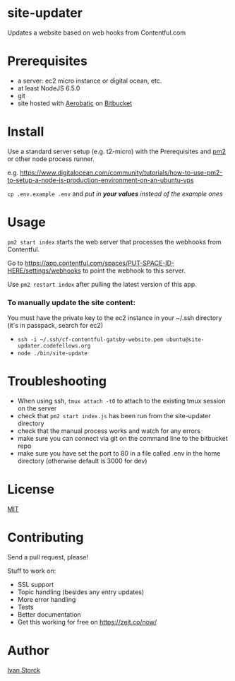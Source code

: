 # site-updater
Updates a website based on web hooks from Contentful.com

# Prerequisites

- a server: ec2 micro instance or digital ocean, etc.
- at least NodeJS 6.5.0
- git
- site hosted with [Aerobatic](https://www.aerobatic.com) on [Bitbucket](http://www.bitbucket.org)

# Install

Use a standard server setup (e.g. t2-micro) with the Prerequisites and [pm2](https://github.com/Unitech/pm2) or other node process runner.

e.g. https://www.digitalocean.com/community/tutorials/how-to-use-pm2-to-setup-a-node-js-production-environment-on-an-ubuntu-vps

`cp .env.example .env` and *put in **your values** instead of the example ones*

# Usage

`pm2 start index` starts the web server that processes the webhooks from Contentful.

Go to https://app.contentful.com/spaces/PUT-SPACE-ID-HERE/settings/webhooks to point the webhook to this server.

Use `pm2 restart index` after pulling the latest version of this app.

### To manually update the site content:
You must have the private key to the ec2 instance in your ~/.ssh directory (it's in passpack, search for ec2)

 - `ssh -i ~/.ssh/cf-contentful-gatsby-website.pem ubuntu@site-updater.codefellows.org`
 - `node ./bin/site-update`

# Troubleshooting

- When using ssh, `tmux attach -t0` to attach to the existing tmux session on the server
- check that `pm2 start index.js` has been run from the site-updater directory
- check that the manual process works and watch for any errors
- make sure you can connect via git on the command line to the bitbucket repo
- make sure you have set the port to 80 in a file called .env in the home directory (otherwise default is 3000 for dev)


# License

[MIT](https://opensource.org/licenses/MIT)

# Contributing

Send a pull request, please!

Stuff to work on:
- SSL support
- Topic handling (besides any entry updates)
- More error handling
- Tests
- Better documentation
- Get this working for free on https://zeit.co/now/

# Author

[Ivan Storck](http://ivanstorck.com)
